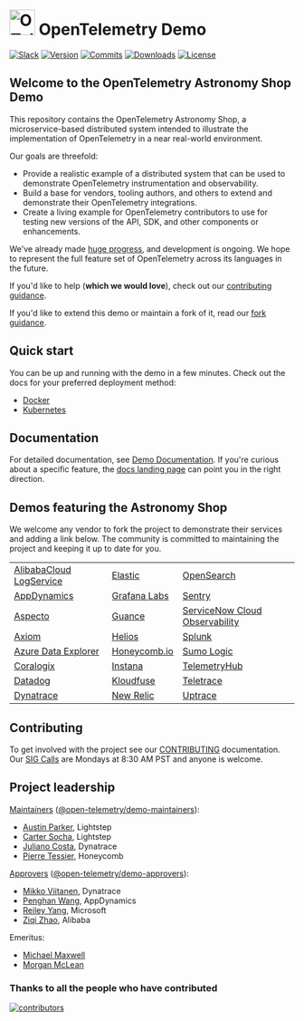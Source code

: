 <!-- markdownlint-disable-next-line -->
# <img src="https://opentelemetry.io/img/logos/opentelemetry-logo-nav.png" alt="OTel logo" width="45"> OpenTelemetry Demo

[![Slack](https://img.shields.io/badge/slack-@cncf/otel/demo-brightgreen.svg?logo=slack)](https://cloud-native.slack.com/archives/C03B4CWV4DA)
[![Version](https://img.shields.io/github/v/release/open-telemetry/opentelemetry-demo?color=blueviolet)](https://github.com/open-telemetry/opentelemetry-demo/releases)
[![Commits](https://img.shields.io/github/commits-since/open-telemetry/opentelemetry-demo/latest?color=ff69b4&include_prereleases)](https://github.com/open-telemetry/opentelemetry-demo/graphs/commit-activity)
[![Downloads](https://img.shields.io/docker/pulls/otel/demo)](https://hub.docker.com/r/otel/demo)
[![License](https://img.shields.io/badge/License-Apache_2.0-blue.svg?color=red)](https://github.com/open-telemetry/opentelemetry-demo/blob/main/LICENSE)

## Welcome to the OpenTelemetry Astronomy Shop Demo

This repository contains the OpenTelemetry Astronomy Shop, a microservice-based
distributed system intended to illustrate the implementation of OpenTelemetry in
a near real-world environment.

Our goals are threefold:

- Provide a realistic example of a distributed system that can be used to
  demonstrate OpenTelemetry instrumentation and observability.
- Build a base for vendors, tooling authors, and others to extend and
  demonstrate their OpenTelemetry integrations.
- Create a living example for OpenTelemetry contributors to use for testing new
  versions of the API, SDK, and other components or enhancements.

We've already made [huge
progress](https://github.com/open-telemetry/opentelemetry-demo/blob/main/CHANGELOG.md),
and development is ongoing. We hope to represent the full feature set of
OpenTelemetry across its languages in the future.

If you'd like to help (**which we would love**), check out our [contributing
guidance](./CONTRIBUTING.md).

If you'd like to extend this demo or maintain a fork of it, read our
[fork guidance](https://opentelemetry.io/docs/demo/forking/).

## Quick start

You can be up and running with the demo in a few minutes. Check out the docs for
your preferred deployment method:

- [Docker](https://opentelemetry.io/docs/demo/docker_deployment/)
- [Kubernetes](https://opentelemetry.io/docs/demo/kubernetes_deployment/)

## Documentation

For detailed documentation, see [Demo Documentation][docs]. If you're curious
about a specific feature, the [docs landing page][docs] can point you in the
right direction.

## Demos featuring the Astronomy Shop

We welcome any vendor to fork the project to demonstrate their services and
adding a link below. The community is committed to maintaining the project and
keeping it up to date for you.

|                                                                                                                   |                                                                   |                                                                                                                              |
|-------------------------------------------------------------------------------------------------------------------|-------------------------------------------------------------------|------------------------------------------------------------------------------------------------------------------------------|
| [AlibabaCloud LogService](https://github.com/aliyun-sls/opentelemetry-demo)                                       | [Elastic](https://github.com/elastic/opentelemetry-demo)          | [OpenSearch](https://github.com/opensearch-project/opentelemetry-demo)                                                       |
| [AppDynamics](https://www.appdynamics.com/blog/cloud/how-to-observe-opentelemetry-demo-app-in-appdynamics-cloud/) | [Grafana Labs](https://github.com/grafana/opentelemetry-demo)     | [Sentry](https://github.com/getsentry/opentelemetry-demo)                                                                    |
| [Aspecto](https://github.com/aspecto-io/opentelemetry-demo)                                                       | [Guance](https://github.com/GuanceCloud/opentelemetry-demo)       | [ServiceNow Cloud Observability](https://docs.lightstep.com/otel/quick-start-operator#send-data-from-the-opentelemetry-demo) |
| [Axiom](https://play.axiom.co/axiom-play-qf1k/dashboards/otel.traces.otel-demo-traces)                            | [Helios](https://otelsandbox.gethelios.dev)                       | [Splunk](https://github.com/signalfx/opentelemetry-demo)                                                                     |
| [Azure Data Explorer](https://github.com/Azure/Azure-kusto-opentelemetry-demo)                                    | [Honeycomb.io](https://github.com/honeycombio/opentelemetry-demo) | [Sumo Logic](https://www.sumologic.com/blog/common-opentelemetry-demo-application/)                                          |
| [Coralogix](https://coralogix.com/blog/configure-otel-demo-send-telemetry-data-coralogix)                         | [Instana](https://github.com/instana/opentelemetry-demo)          | [TelemetryHub](https://github.com/TelemetryHub/opentelemetry-demo/tree/telemetryhub-backend)                                 |
| [Datadog](https://github.com/DataDog/opentelemetry-demo)                                                          | [Kloudfuse](https://github.com/kloudfuse/opentelemetry-demo)      | [Teletrace](https://github.com/teletrace/opentelemetry-demo)                                                                 |
| [Dynatrace](https://www.dynatrace.com/news/blog/opentelemetry-demo-application-with-dynatrace/)                   | [New Relic](https://github.com/newrelic/opentelemetry-demo)       | [Uptrace](https://github.com/uptrace/uptrace/tree/master/example/opentelemetry-demo)                                         |

## Contributing

To get involved with the project see our [CONTRIBUTING](CONTRIBUTING.md)
documentation. Our [SIG Calls](CONTRIBUTING.md#join-a-sig-call) are Mondays at
8:30 AM PST and anyone is welcome.

## Project leadership

[Maintainers](https://github.com/open-telemetry/community/blob/main/community-membership.md#maintainer)
([@open-telemetry/demo-maintainers](https://github.com/orgs/open-telemetry/teams/demo-maintainers)):

- [Austin Parker](https://github.com/austinlparker), Lightstep
- [Carter Socha](https://github.com/cartersocha), Lightstep
- [Juliano Costa](https://github.com/julianocosta89), Dynatrace
- [Pierre Tessier](https://github.com/puckpuck), Honeycomb

[Approvers](https://github.com/open-telemetry/community/blob/main/community-membership.md#approver)
([@open-telemetry/demo-approvers](https://github.com/orgs/open-telemetry/teams/demo-approvers)):

- [Mikko Viitanen](https://github.com/mviitane), Dynatrace
- [Penghan Wang](https://github.com/wph95), AppDynamics
- [Reiley Yang](https://github.com/reyang), Microsoft
- [Ziqi Zhao](https://github.com/fatsheep9146), Alibaba

Emeritus:

- [Michael Maxwell](https://github.com/mic-max)
- [Morgan McLean](https://github.com/mtwo)

### Thanks to all the people who have contributed

[![contributors](https://contributors-img.web.app/image?repo=open-telemetry/opentelemetry-demo)](https://github.com/open-telemetry/opentelemetry-demo/graphs/contributors)

[docs]: https://opentelemetry.io/docs/demo/
